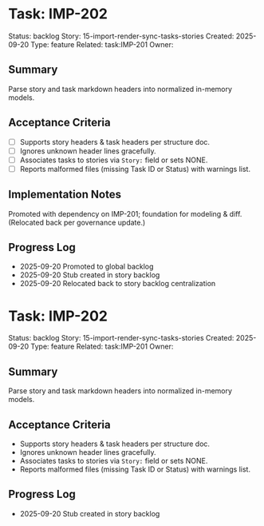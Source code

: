 # Task: IMP-202
Status: backlog
Story: 15-import-render-sync-tasks-stories
Created: 2025-09-20
Type: feature
Related: task:IMP-201
Owner:

## Summary
Parse story and task markdown headers into normalized in-memory models.

## Acceptance Criteria
- [ ] Supports story headers & task headers per structure doc.
- [ ] Ignores unknown header lines gracefully.
- [ ] Associates tasks to stories via `Story:` field or sets NONE.
- [ ] Reports malformed files (missing Task ID or Status) with warnings list.

## Implementation Notes
Promoted with dependency on IMP-201; foundation for modeling & diff. (Relocated back per governance update.)

## Progress Log
- 2025-09-20 Promoted to global backlog
- 2025-09-20 Stub created in story backlog
- 2025-09-20 Relocated back to story backlog centralization
# Task: IMP-202
Status: backlog
Story: 15-import-render-sync-tasks-stories
Created: 2025-09-20
Type: feature
Related: task:IMP-201
Owner:

## Summary
Parse story and task markdown headers into normalized in-memory models.

## Acceptance Criteria
- Supports story headers & task headers per structure doc.
- Ignores unknown header lines gracefully.
- Associates tasks to stories via `Story:` field or sets NONE.
- Reports malformed files (missing Task ID or Status) with warnings list.

## Progress Log
- 2025-09-20 Stub created in story backlog
